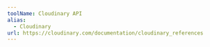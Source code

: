 ```yaml
---
toolName: Cloudinary API
alias:
  - Cloudinary
url: https://cloudinary.com/documentation/cloudinary_references
---
```

